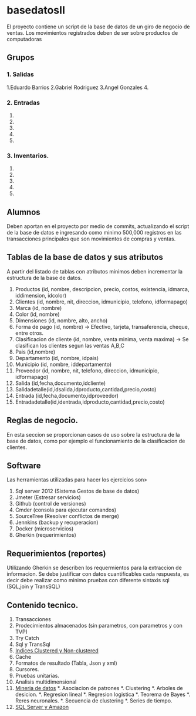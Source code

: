 # basedatosII
El proyecto contiene un script de la base de datos de un giro de negocio de ventas.   Los movimientos registrados deben de ser sobre productos de computadoras

## Grupos

### 1. Salidas

  1.Eduardo Barrios
  2.Gabriel Rodriguez
  3.Angel Gonzales
  4.
  
### 2. Entradas
  1.
  2.
  3.
  4.
  5.
  
### 3. Inventarios.
  1.
  2.
  3.
  4.
  5.
  


## Alumnos
Deben aportan en el proyecto por medio de commits, actualizando el script de la base de datos e ingresando como minimo 500,000 registros en las transacciones principales que son movimientos de compras y ventas.

## Tablas de la base de datos y sus atributos
A partir del listado de tablas con atributos minimos deben incrementar la estructura de la base de datos.  

1. Productos (id, nombre, descripcion, precio, costos, existencia, idmarca, iddimension, idcolor)
2. Clientes (id, nombre, nit, direccion, idmunicipio, telefono, idformapago)
3. Marca (id, nombre)
4. Color (id, nombre)
5. Dimensiones  (id, nombre, alto, ancho)
6. Forma de pago (id, nombre) -> Efectivo, tarjeta, transaferencia, cheque, entre otros.
7. Clasificacion de cliente (id, nombre, venta minima, venta maxima) -> Se clasifican los clientes segun las ventas A,B,C
8. Pais (id,nombre)
9. Departamento (id, nombre, idpais)
10. Municipio (id, nombre, iddepartamento)
11. Proveedor (id, nombre, nit, telefono, direccion, idmunicipio, idformapago)
12. Salida (id,fecha,documento,idcliente)
13. Salidadetalle(id,idsalida,idproducto,cantidad,precio,costo)
14. Entrada (id,fecha,documento,idproveedor)
15. Entradadetalle(id,identrada,idproducto,cantidad,precio,costo)

## Reglas de negocio.
En esta seccion se proporcionan casos de uso sobre la estructura de la base de datos, como por ejemplo el funcionamiento de la clasificacion de clientes.

## Software
Las herramientas utilizadas para hacer los ejercicios son>

1. Sql server 2012 (Sistema Gestos de base de datos)
2. Jmeter (Estresar servicios)
3. Github (control de versiones)
4. Cmder (consola para ejecutar comandos)
5. SourceTree (Resolver conflictos de merge)
6. Jennkins (backup y recuperacion)
7. Docker (microservicios)
8. Gherkin (requerimientos)


## Requerimientos (reportes)
Utilizando Gherkin se describen los requermientos para la extraccion de informacion.  Se debe justificar con datos cuantificables cada respuesta, es decir debe realizar como minimo pruebas con diferente sintaxis sql (SQL,join y TransSQL)

## Contenido tecnico.
1. Transacciones
2. Prodecimientos almacenados (sin parametros, con parametros y con TVP)
3. Try Catch 
4. Sql y TransSql
5. [Indices Clustered y Non-clustered](http://www.ticout.com/blog/2012/08/29/sql-server-diferencias-entre-clustered-index-y-non-clustered-index/)
6. Cache
7. Formatos de resultado (Tabla, Json y xml)
8. Cursores.
9. Pruebas unitarias.
10. Analisis multidimensional
11. [Mineria de datos](https://www.youtube.com/watch?v=hbiRtv2WxDY)
  *. Asociacion de patrones
  *. Clustering
  *. Arboles de desicion.
  *. Regresion lineal
  *. Regresion logistica
  *. Teorema de Bayes
  *. Reres neuronales.
  *. Secuencia de clustering
  *. Series de tiempo.
12. [SQL Server y Amazon](https://www.youtube.com/watch?v=K8gSaS_E4JM)
